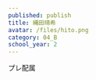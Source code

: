 ```yaml
---
published: publish
title: 縄田晴希
avatar: /files/hito.png
category: 04_B
school_year: 2
---
```

<!--StartFragment-->

プレ配属

<!--EndFragment-->